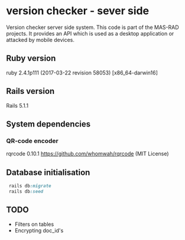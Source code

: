 # version checker - sever side

Version checker server side system.
This code is part of the MAS-RAD projects.
It provides an API which is used as a desktop application or attacked by
mobile devices.

## Ruby version
ruby 2.4.1p111 (2017-03-22 revision 58053) [x86_64-darwin16]

## Rails version
Rails 5.1.1

## System dependencies
### QR-code encoder
rqrcode 0.10.1
https://github.com/whomwah/rqrcode
(MIT License)

## Database initialisation
``` ruby
 rails db:migrate
 rails db:seed
```

## TODO
* Filters on tables
* Encrypting doc_id's
